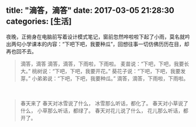 title: "滴答，滴答"
date: 2017-03-05 21:28:30
categories: [生活]
---
夜晚，正俯身在电脑前写着设计模式笔记，窗前忽然哗啦啦下起了小雨，莫名就吟出两句小学课本的内容：“下吧下吧，我要种瓜”，回想往事一切仿佛历历在目，却再也回不去。
> 滴答，滴答
> 滴答，滴答，下雨啦，下雨啦。 
> 麦苗说：“下吧，下吧，我要长大。” 
> 桃树说：“下吧，下吧，我要开花。” 
> 葵花子说：“下吧，下吧，我要发芽。” 
> 小弟弟说：“下吧，下吧，我要种瓜。” 
> 滴答，滴答，下雨啦，下雨啦。 

　
> 春天来了
> 春天对冰雪说了什么，
> 冰雪那么听话，都化了。
> 春天对小草说了什么，
> 小草那么听话，都绿了。
> 春天对花儿说了什么，
> 花儿那么听话，都开了。